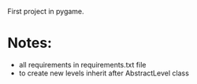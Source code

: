 First project in pygame.

# Notes:
+ all requirements in requirements.txt file
+ to create new levels inherit after AbstractLevel class
